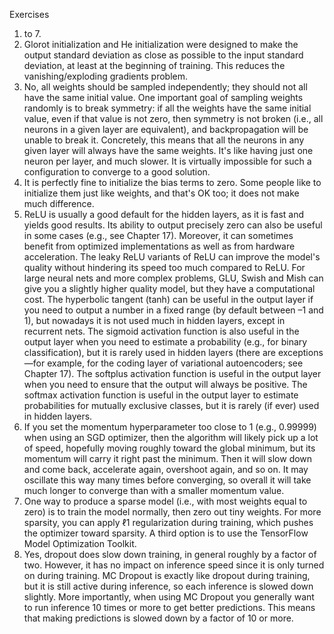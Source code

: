 Exercises  
1. to 7.  
1. Glorot initialization and He initialization were designed to make the output standard deviation as close as possible to the input standard deviation, at least at the beginning of training. This reduces the vanishing/exploding gradients problem.  
2. No, all weights should be sampled independently; they should not all have the same initial value. One important goal of sampling weights randomly is to break symmetry: if all the weights have the same initial value, even if that value is not zero, then symmetry is not broken (i.e., all neurons in a given layer are equivalent), and backpropagation will be unable to break it. Concretely, this means that all the neurons in any given layer will always have the same weights. It's like having just one neuron per layer, and much slower. It is virtually impossible for such a configuration to converge to a good solution.  
3. It is perfectly fine to initialize the bias terms to zero. Some people like to initialize them just like weights, and that's OK too; it does not make much difference.  
4. ReLU is usually a good default for the hidden layers, as it is fast and yields good results. Its ability to output precisely zero can also be useful in some cases (e.g., see Chapter 17). Moreover, it can sometimes benefit from optimized implementations as well as from hardware acceleration. The leaky ReLU variants of ReLU can improve the model's quality without hindering its speed too much compared to ReLU. For large neural nets and more complex problems, GLU, Swish and Mish can give you a slightly higher quality model, but they have a computational cost. The hyperbolic tangent (tanh) can be useful in the output layer if you need to output a number in a fixed range (by default between –1 and 1), but nowadays it is not used much in hidden layers, except in recurrent nets. The sigmoid activation function is also useful in the output layer when you need to estimate a probability (e.g., for binary classification), but it is rarely used in hidden layers (there are exceptions—for example, for the coding layer of variational autoencoders; see Chapter 17). The softplus activation function is useful in the output layer when you need to ensure that the output will always be positive. The softmax activation function is useful in the output layer to estimate probabilities for mutually exclusive classes, but it is rarely (if ever) used in hidden layers.  
5. If you set the momentum hyperparameter too close to 1 (e.g., 0.99999) when using an SGD optimizer, then the algorithm will likely pick up a lot of speed, hopefully moving roughly toward the global minimum, but its momentum will carry it right past the minimum. Then it will slow down and come back, accelerate again, overshoot again, and so on. It may oscillate this way many times before converging, so overall it will take much longer to converge than with a smaller momentum value.  
6. One way to produce a sparse model (i.e., with most weights equal to zero) is to train the model normally, then zero out tiny weights. For more sparsity, you can apply ℓ1 regularization during training, which pushes the optimizer toward sparsity. A third option is to use the TensorFlow Model Optimization Toolkit.  
7. Yes, dropout does slow down training, in general roughly by a factor of two. However, it has no impact on inference speed since it is only turned on during training. MC Dropout is exactly like dropout during training, but it is still active during inference, so each inference is slowed down slightly. More importantly, when using MC Dropout you generally want to run inference 10 times or more to get better predictions. This means that making predictions is slowed down by a factor of 10 or more.  
